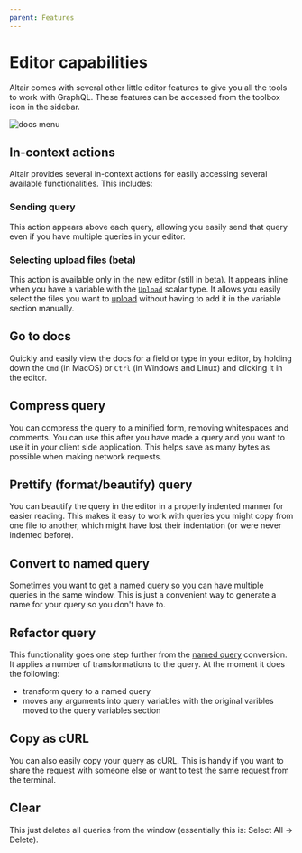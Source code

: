 ```yaml
---
parent: Features
---
```


# Editor capabilities

Altair comes with several other little editor features to give you all the tools to work with GraphQL. These features can be accessed from the toolbox icon in the sidebar.

![docs menu](/assets/img/docs/other-tools-menu.png)


## In-context actions
Altair provides several in-context actions for easily accessing several available functionalities. This includes:

### Sending query
This action appears above each query, allowing you easily send that query even if you have multiple queries in your editor.

### Selecting upload files (beta)
This action is available only in the new editor (still in beta). It appears inline when you have a variable with the [`Upload`](https://github.com/jaydenseric/graphql-upload) scalar type. It allows you easily select the files you want to [upload](/docs/features/file-upload) without having to add it in the variable section manually.

## Go to docs
Quickly and easily view the docs for a field or type in your editor, by holding down the `Cmd` (in MacOS) or `Ctrl` (in Windows and Linux) and clicking it in the editor.

## Compress query

You can compress the query to a minified form, removing whitespaces and comments. You can use this after you have made a query and you want to use it in your client side application. This helps save as many bytes as possible when making network requests.

## Prettify (format/beautify) query

You can beautify the query in the editor in a properly indented manner for easier reading. This makes it easy to work with queries you might copy from one file to another,
which might have lost their indentation (or were never indented before).

## Convert to named query

Sometimes you want to get a named query so you can have multiple queries in the same window. This is just a convenient way to generate a name for your query so you don't have to.

## Refactor query

This functionality goes one step further from the [named query](#convert-to-named-query) conversion. It applies a number of transformations to the query. At the moment it does the following:

- transform query to a named query
- moves any arguments into query variables with the original varibles moved to the query variables section

## Copy as cURL

You can also easily copy your query as cURL. This is handy if you want to share the request with someone else or want to test the same request from the terminal.


## Clear

This just deletes all queries from the window (essentially this is: Select All -> Delete).
